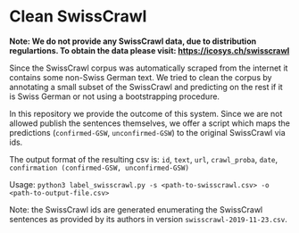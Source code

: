 # Clean SwissCrawl

**Note: We do not provide any SwissCrawl data, due to distribution regulartions. To obtain the data please visit: https://icosys.ch/swisscrawl**

Since the SwissCrawl corpus was automatically scraped from the internet it contains some non-Swiss German text. We tried to clean the corpus by annotating a small subset of the SwissCrawl and predicting on the rest if it is Swiss German or not using a bootstrapping procedure. 

In this repository we provide the outcome of this system.
Since we are not allowed publish the sentences themselves, we offer a script which maps the predictions (`confirmed-GSW`, `unconfirmed-GSW`) to the original SwissCrawl via ids.

The output format of the resulting csv is: `id`, `text`, `url`, `crawl_proba`, `date`, `confirmation (confirmed-GSW, unconfirmed-GSW)`

Usage:
`python3 label_swisscrawl.py -s <path-to-swisscrawl.csv> -o <path-to-output-file.csv>`

Note: the SwissCrawl ids are generated enumerating the SwissCrawl sentences as provided by its authors in version `swisscrawl-2019-11-23.csv`.
